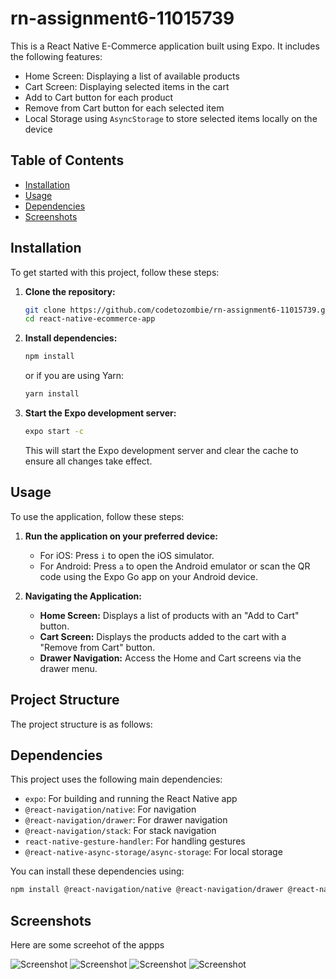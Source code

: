 # rn-assignment6-11015739
This is a React Native E-Commerce application built using Expo. It includes the following features:
- Home Screen: Displaying a list of available products
- Cart Screen: Displaying selected items in the cart
- Add to Cart button for each product
- Remove from Cart button for each selected item
- Local Storage using `AsyncStorage` to store selected items locally on the device

## Table of Contents

- [Installation](#installation)
- [Usage](#usage)
- [Dependencies](#dependencies)
- [Screenshots](#screenshots)


## Installation

To get started with this project, follow these steps:

1. **Clone the repository:**

    ```sh
    git clone https://github.com/codetozombie/rn-assignment6-11015739.git
    cd react-native-ecommerce-app
    ```

2. **Install dependencies:**

    ```sh
    npm install
    ```

    or if you are using Yarn:

    ```sh
    yarn install
    ```

3. **Start the Expo development server:**

    ```sh
    expo start -c
    ```

    This will start the Expo development server and clear the cache to ensure all changes take effect.

## Usage

To use the application, follow these steps:

1. **Run the application on your preferred device:**

    - For iOS: Press `i` to open the iOS simulator.
    - For Android: Press `a` to open the Android emulator or scan the QR code using the Expo Go app on your Android device.

2. **Navigating the Application:**

    - **Home Screen:** Displays a list of products with an "Add to Cart" button.
    - **Cart Screen:** Displays the products added to the cart with a "Remove from Cart" button.
    - **Drawer Navigation:** Access the Home and Cart screens via the drawer menu.

## Project Structure

The project structure is as follows:




## Dependencies

This project uses the following main dependencies:

- `expo`: For building and running the React Native app
- `@react-navigation/native`: For navigation
- `@react-navigation/drawer`: For drawer navigation
- `@react-navigation/stack`: For stack navigation
- `react-native-gesture-handler`: For handling gestures
- `@react-native-async-storage/async-storage`: For local storage

You can install these dependencies using:

```sh
npm install @react-navigation/native @react-navigation/drawer @react-navigation/stack react-native-gesture-handler @react-native-async-storage/async-storage
```

## Screenshots
Here are some screehot of the appps

![Screenshot](/assets/sc1.jpg)
![Screenshot](/assets/sc2.jpg)
![Screenshot](/assets/sc3.jpg)
![Screenshot](/assets/sc4.jpg)
